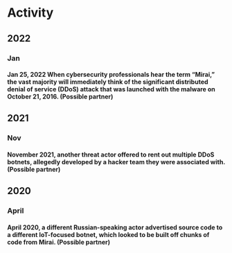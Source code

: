 # Activity

## 2022

### Jan

#### Jan 25, 2022 When cybersecurity professionals hear the term “Mirai,” the vast majority will immediately think of the significant distributed denial of service (DDoS) attack that was launched with the malware on October 21, 2016. (Possible partner)

## 2021

### Nov

#### November 2021, another threat actor offered to rent out multiple DDoS botnets, allegedly developed by a hacker team they were associated with. (Possible partner)

## 2020

### April

#### April 2020, a different Russian-speaking actor advertised source code to a different IoT-focused botnet, which looked to be built off chunks of code from Mirai. (Possible partner)

